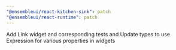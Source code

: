 ```yaml
---
"@ensembleui/react-kitchen-sink": patch
"@ensembleui/react-runtime": patch
---
```


Add Link widget and corresponding tests and Update types to use Expression for various properties in widgets
